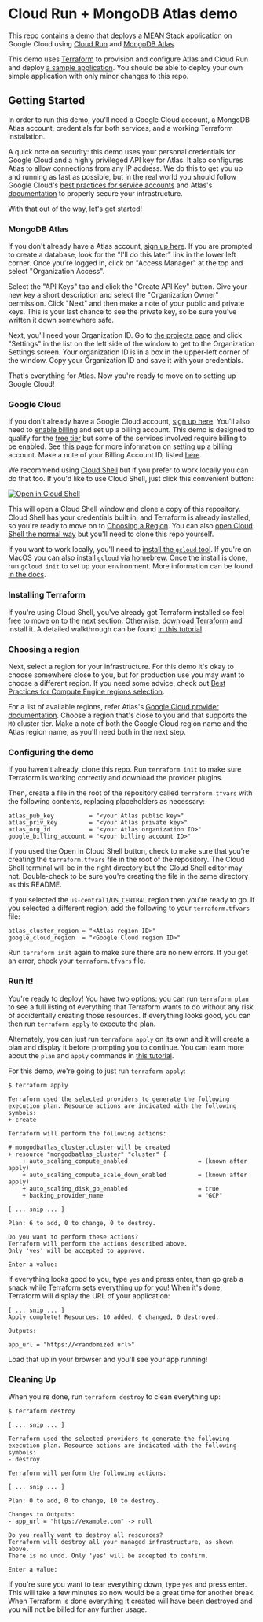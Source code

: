 Cloud Run + MongoDB Atlas demo
================================================================================

This repo contains a demo that deploys a [MEAN Stack](https://www.mongodb.com/mean-stack)
application on Google Cloud using [Cloud Run](https://cloud.google.com/run) and
[MongoDB Atlas](https://www.mongodb.com/atlas).

This demo uses [Terraform](https://www.terraform.io/) to provision and configure
Atlas and Cloud Run and deploy [a sample application](https://github.com/mongodb-developer/mean-stack-example).
You should be able to deploy your own simple application with only minor changes
to this repo.

Getting Started
--------------------------------------------------------------------------------

In order to run this demo, you'll need a Google Cloud account, a MongoDB Atlas
account, credentials for both services, and a working Terraform installation.

A quick note on security: this demo uses your personal credentials for Google
Cloud and a highly privileged API key for Atlas. It also configures Atlas
to allow connections from any IP address. We do this to get you
up and running as fast as possible, but in the real world you should follow
Google Cloud's [best practices for service accounts](https://cloud.google.com/iam/docs/best-practices-service-accounts)
and Atlas's [documentation](https://www.mongodb.com/docs/atlas/atlas-ui-authorization/)
to properly secure your infrastructure.

With that out of the way, let's get started!

### MongoDB Atlas

If you don't already have a Atlas account, [sign up here](https://www.mongodb.com/cloud/atlas/register).
If you are prompted to create a database, look for the "I'll do this later" link
in the lower left corner. Once you're logged in, click on "Access Manager" at
the top and select "Organization Access".

Select the "API Keys" tab and click the "Create API Key" button. Give your new
key a short description and select the "Organization Owner" permission. Click
"Next" and then make a note of your public and private keys. This is your last
chance to see the private key, so be sure you've written it down somewhere safe.

Next, you'll need your Organization ID. Go to [the projects page](https://cloud.mongodb.com/v2#/org)
and click "Settings" in the list on the left side of the window to get to the
Organization Settings screen. Your organization ID is in a box in the upper-left
corner of the window. Copy your Organization ID and save it with your credentials.

That's everything for Atlas. Now you're ready to move on to setting up Google Cloud!

### Google Cloud

If you don't already have a Google Cloud account, [sign up here](https://accounts.google.com/SignUp).
You'll also need to [enable billing](https://console.cloud.google.com/billing)
and set up a billing account. This demo is designed to qualify for the
[free tier](https://cloud.google.com/free) but some of the services involved
require billing to be enabled. See [this page](https://cloud.google.com/billing/docs/how-to/manage-billing-account#create_a_new_billing_account)
for more information on setting up a billing account. Make a note of your Billing
Account ID, listed [here](https://console.cloud.google.com/billing).

We recommend using [Cloud Shell](https://cloud.google.com/shell) but if you prefer
to work locally you can do that too. If you'd like to use Cloud Shell, just click
this convenient button:

[![Open in Cloud Shell](https://gstatic.com/cloudssh/images/open-btn.svg)](https://shell.cloud.google.com/cloudshell/editor?cloudshell_git_repo=https://github.com/GoogleCloudPlatform/terraform-mean-cloudrun-mongodb)

This will open a Cloud Shell window and clone a copy of this repository. Cloud
Shell has your credentials built in, and Terraform is already installed, so
you're ready to move on to [Choosing a Region](#choosing-a-region). You can also
[open Cloud Shell the normal way](https://cloud.google.com/shell/docs/using-cloud-shell)
but you'll need to clone this repo yourself.

If you want to work locally, you'll need to [install the `gcloud` tool](https://cloud.google.com/sdk/docs/install).
If you're on MacOS you can also install `gcloud` [via homebrew](https://formulae.brew.sh/cask/google-cloud-sdk).
Once the install is done, run `gcloud init` to set up your environment. More
information can be found [in the docs](https://cloud.google.com/sdk/docs/initializing).

### Installing Terraform

If you're using Cloud Shell, you've already got Terraform installed so feel free
to move on to the next section. Otherwise, [download Terraform](https://www.terraform.io/downloads)
and install it. A detailed walkthrough can be found [in this tutorial](https://learn.hashicorp.com/tutorials/terraform/install-cli).

### Choosing a region

Next, select a region for your infrastructure. For this demo it's okay to choose
somewhere close to you, but for production use you may want to choose a different
region. If you need some advice, check out [Best Practices for Compute Engine regions selection](https://cloud.google.com/solutions/best-practices-compute-engine-region-selection).

For a list of available regions, refer Atlas's [Google Cloud provider documentation](https://www.mongodb.com/docs/atlas/reference/google-gcp/).
Choose a region that's close to you and that supports the `M0` cluster tier. Make
a note of both the Google Cloud region name and the Atlas region name, as you'll
need both in the next step.

### Configuring the demo

If you haven't already, clone this repo. Run `terraform init` to make sure
Terraform is working correctly and download the provider plugins.

Then, create a file in the root of the repository called `terraform.tfvars` with
the following contents, replacing placeholders as necessary:

    atlas_pub_key          = "<your Atlas public key>"
    atlas_priv_key         = "<your Atlas private key>"
    atlas_org_id           = "<your Atlas organization ID>"
    google_billing_account = "<your billing account ID>"

If you used the Open in Cloud Shell button, check to make sure that you're creating
the `terraform.tfvars` file in the root of the repository. The Cloud Shell
terminal will be in the right directory but the Cloud Shell editor may not.
Double-check to be sure you're creating the file in the same directory as this
README.

If you selected the `us-central1`/`US_CENTRAL` region then you're ready to go. If
you selected a different region, add the following to your `terraform.tfvars` file:

    atlas_cluster_region = "<Atlas region ID>"
    google_cloud_region  = "<Google Cloud region ID>"

Run `terraform init` again to make sure there are no new errors. If you get an
error, check your `terraform.tfvars` file.

### Run it!

You're ready to deploy! You have two options: you can run `terraform plan` to
see a full listing of everything that Terraform wants to do without any risk of
accidentally creating those resources. If everything looks good, you can then
run `terraform apply` to execute the plan.

Alternately, you can just run `terraform apply` on its own and it will create
a plan and display it before prompting you to continue. You can learn more about
the `plan` and `apply` commands in [this tutorial](https://learn.hashicorp.com/tutorials/terraform/plan).

For this demo, we're going to just run `terraform apply`:

    $ terraform apply

    Terraform used the selected providers to generate the following execution plan. Resource actions are indicated with the following symbols:
    + create

    Terraform will perform the following actions:

    # mongodbatlas_cluster.cluster will be created
    + resource "mongodbatlas_cluster" "cluster" {
        + auto_scaling_compute_enabled                    = (known after apply)
        + auto_scaling_compute_scale_down_enabled         = (known after apply)
        + auto_scaling_disk_gb_enabled                    = true
        + backing_provider_name                           = "GCP"

    [ ... snip ... ]

    Plan: 6 to add, 0 to change, 0 to destroy.

    Do you want to perform these actions?
    Terraform will perform the actions described above.
    Only 'yes' will be accepted to approve.

    Enter a value:

If everything looks good to you, type `yes` and press enter, then go grab a snack
while Terraform sets everything up for you! When it's done, Terraform will display
the URL of your application:

    [ ... snip ... ]
    Apply complete! Resources: 10 added, 0 changed, 0 destroyed.

    Outputs:

    app_url = "https://<randomized url>"

Load that up in your browser and you'll see your app running!

### Cleaning Up

When you're done, run `terraform destroy` to clean everything up:

    $ terraform destroy

    [ ... snip ... ]

    Terraform used the selected providers to generate the following execution plan. Resource actions are indicated with the following symbols:
    - destroy

    Terraform will perform the following actions:

    [ ... snip ... ]

    Plan: 0 to add, 0 to change, 10 to destroy.

    Changes to Outputs:
    - app_url = "https://example.com" -> null

    Do you really want to destroy all resources?
    Terraform will destroy all your managed infrastructure, as shown above.
    There is no undo. Only 'yes' will be accepted to confirm.

    Enter a value:

If you're sure you want to tear everything down, type `yes` and press enter. This
will take a few minutes so now would be a great time for another break. When
Terraform is done everything it created will have been destroyed and you
will not be billed for any further usage.
